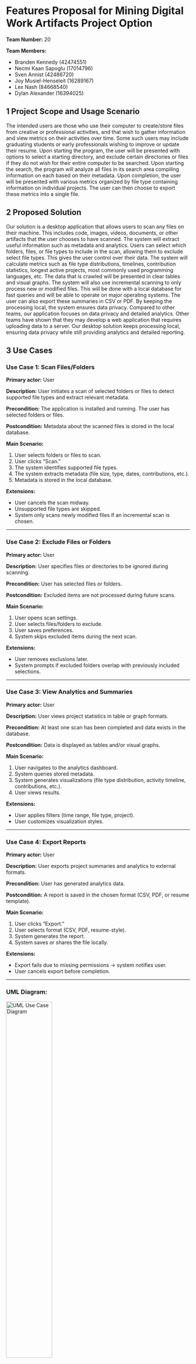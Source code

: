 # Features Proposal for Mining Digital Work Artifacts Project Option

**Team Number:** 20

**Team Members:**

- Branden Kennedy (42474551)
- Necmi Kaan Sapoglu (17014796)
- Sven Annist (42486720)
- Joy Musiel-Henseleit (16289167)
- Lex Nash (84668540)
- Dylan Alexander (16394025)

## 1 Project Scope and Usage Scenario
The intended users are those who use their computer to create/store files from creative or professional activities, and that wish to gather information and view metrics on their activities over time. Some such users may include graduating students or early professionals wishing to improve or update their resume. Upon starting the program, the user will be presented with options to select a starting directory, and exclude certain directories or files if they do not wish for their entire computer to be searched. Upon starting the search, the program will analyze all files in its search area compiling information on each based on their metadata. Upon completion, the user will be presented with various metrics organized by file type containing information on individual projects. The user can then choose to export these metrics into a single file.

## 2 Proposed Solution
Our solution is a desktop application that allows users to scan any files on their machine. This includes code, images, videos, documents, or other artifacts that the user chooses to have scanned. The system will extract useful information such as metadata and analytics. Users can select which folders, files, or file types to include in the scan, allowing them to exclude select file types. This gives the user control over their data. The system will calculate metrics such as file type distributions, timelines, contribution statistics, longest active projects, most commonly used programming languages, etc. The data that is crawled will be presented in clear tables and visual graphs. The system will also use incremental scanning to only process new or modified files. This will be done with a local database for fast queries and will be able to operate on major operating systems. The user can also export these summaries in CSV or PDF. By keeping the processing local, the system ensures data privacy. Compared to other teams, our application focuses on data privacy and detailed analytics. Other teams have shown that they may develop a web application that requires uploading data to a server. Our desktop solution keeps processing local, ensuring data privacy while still providing analytics and detailed reporting.

## 3 Use Cases

### Use Case 1: Scan Files/Folders

**Primary actor:** User

**Description:** User initiates a scan of selected folders or files to detect supported file types and extract relevant metadata.

**Precondition:** The application is installed and running. The user has selected folders or files.

**Postcondition:** Metadata about the scanned files is stored in the local database.

**Main Scenario:**

1. User selects folders or files to scan.
2. User clicks “Scan.”
3. The system identifies supported file types.
4. The system extracts metadata (file size, type, dates, contributions, etc.).
5. Metadata is stored in the local database.

**Extensions:**

- User cancels the scan midway.
- Unsupported file types are skipped.
- System only scans newly modified files if an incremental scan is chosen.

---

### Use Case 2: Exclude Files or Folders

**Primary actor:** User

**Description:** User specifies files or directories to be ignored during scanning.

**Precondition:** User has selected files or folders.

**Postcondition:** Excluded items are not processed during future scans.

**Main Scenario:**

1. User opens scan settings.
2. User selects files/folders to exclude.
3. User saves preferences.
4. System skips excluded items during the next scan.

**Extensions:**

- User removes exclusions later.
- System prompts if excluded folders overlap with previously included selections.

---

### Use Case 3: View Analytics and Summaries

**Primary actor:** User

**Description:** User views project statistics in table or graph formats.

**Precondition:** At least one scan has been completed and data exists in the database.

**Postcondition:** Data is displayed as tables and/or visual graphs.

**Main Scenario:**

1. User navigates to the analytics dashboard.
2. System queries stored metadata.
3. System generates visualizations (file type distribution, activity timeline, contributions, etc.).
4. User views results.

**Extensions:**

- User applies filters (time range, file type, project).
- User customizes visualization styles.

---

### Use Case 4: Export Reports

**Primary actor:** User

**Description:** User exports project summaries and analytics to external formats.

**Precondition:** User has generated analytics data.

**Postcondition:** A report is saved in the chosen format (CSV, PDF, or resume template).

**Main Scenario:**

1. User clicks “Export.”
2. User selects format (CSV, PDF, resume-style).
3. System generates the report.
4. System saves or shares the file locally.

**Extensions:**

- Export fails due to missing permissions → system notifies user.
- User cancels export before completion.

---

### UML Diagram:
<img src="./umlUseCaseDiagram.png" alt="UML Use Case Diagram" width="50%" />

## 4 Requirements, Testing, Requirement Verification

### Technology Stack:

### Test Framework:

| Requirement | Description | Test Cases | Who | H / M / E |  
| --- | --- | --- | --- | --- | 
| Select folders/files to scan | An interface allows users to specify files, folders, or artifacts to include in the scan. Complexity: handling multiple file formats and updating scan configurations accordingly. Potential difficulties include ensuring that user selections are saved and reflected in scans. | Positive Test Cases <ul><li>test_select_single_folder(): Create test folder with 5 different file types (.py, .js, .java, .txt, .md), select folder via dialog, verify all 5 files appear in selection list</li><li>test_select_multiple_folders(): Select 3 separate project folders, verify all folder paths are stored and total file count matches expected sum</li><li>test_select_individual_files(): Select 4 individual files of different types, verify only selected files appear in scan queue, not entire parent folders</li><li>test_select_nested_directory(): Select root folder containing 3 levels of subdirectories, verify all nested files are discovered and counted correctly</li></ul> Negative Test Cases <ul><li>test_select_nonexistent_path(): Attempt to select a nonexistent filepath, verify error message displayed and selection rejected</li><li>test_select_no_permissions(): Select folder without read permissions, verify graceful error handling and user notification</li><li>test_select_empty_folder(): Select completely empty folder, verify system handles gracefully with error message</ul>| . | M |
| Exclude folders/files from scanning | Prior to scanning, users will be able to specify files and folders to exclude. Complexity: maintaining exclusion to nested directories. Potential difficulties include performance with complex exclusion rules, and accurately updating exclusions lists. | Positive Test Cases <ul><li>test_exclude_file_types(): Exclude ".log" files, scan folder with mixed files, verify 0 log files in results</li><li>test_exclude_folders(): Exclude "node_modules" and ".git" folders, verify these folders completely skipped during scan</li><li>test_exclusion_persistence(): Set exclusions, restart app, verify exclusion rules still active and applied to new scans</li></ul> Negative Test Cases <ul><li>test_exclude_nonexistent_folder(): Add non-existent folder to exclusions, verify no errors occur during scan</li><li>test_conflicting_rules(): Include "/project" but exclude "/project/src", verify conflict resolution </li><li>test_overlapping_exclusions(): Exclude a folder and one of its subfolders separately, verify the system correctly skips all excluded files without errors| . | M |
| Scan and detect file types | The system scans and identifies supported file types. Complexities: handling large directories and multiple file formats. Potential difficulties include handling of unsupported files and performance with large datasets. | Positive Test Cases <ul><li>test_detect_common_extensions(): Scan folder with .py, .js, .java, .cpp files, verify each detected with correct language classification</li><li>test_large_directory_performance(): Scan directory with large amount of files, verify all files processed</li><li>test_language_detection_accuracy(): Scan mixed codebase, verify Python files detected as "Python", JavaScript as "JavaScript", etc.</li></ul> Negative Test Cases <ul><li>test_corrupted_file_handling(): Include corrupted binary file in scan, verify system skips gracefully without crashing</li><li>test_misleading_extensions(): Create .txt file containing Python code, verify system detects actual content type vs. extension</li><li>test_zero_byte_files(): Scan folder containing empty files, verify they're logged but don't cause errors</li><li>test_special_character_filenames(): Scan files with names containing unicode, spaces, and special chars, verify all processed correctly</li></ul> | . | . |
| Skip excluded files/folders | The system will ensure items marked for exclusion are skipped in all scans. Complexity: ensuring consistency when skipping across nested directories and incremental scans. Potential difficulties include identifying overlapping inclusion/exclusion rules. | Positive Test Cases <ul><li>test_skip_excluded_folders(): Exclude "/project/build", scan "/project", verify 0 files from build folder in results</li><li>test_exclusion_after_restart(): Set exclusions, restart application, run scan, verify exclusions still actively filtering files</li><li>test_nested_exclusion_accuracy(): Exclude "/src/tests" within included "/src", verify only test files skipped, other src files included</li></ul> Negative Test Cases <ul><li>test_renamed_excluded_folder(): Exclude "old_name" folder, rename to "new_name", verify exclusion rule no longer applies to renamed folder</li><li>test_inclusion_overrides_exclusion(): Include specific file that matches exclusion pattern, verify file is included (test rule precedence)</li><li>test_locked_file_exclusion(): Attempt to exclude currently running/locked file, verify exclusion still works on next scan</li></ul> | . | . |
| Extract metadata | The system will extract file metadata such as creation/modification date, size, language usage, contributions. Complexity: parsing various file types, extracting, and aggregating meaningful metrics. Potential difficulties include handling corrupted files. | Positive Test Cases <ul><li>test_basic_metadata_extraction(): Scan test folder, verify each file has size, creation_date, modified_date, and file_type extracted</li><li>test_git_contribution_parsing(): Scan git repository, verify author names, commit counts, and date ranges extracted for each file</li><li>test_code_metrics_calculation(): Scan Python project, verify lines_of_code, comment_ratio, and complexity_score calculated per file</li><li>test_document_metadata_extraction(): Scan Word/PDF documents, verify author, title, creation_date extracted from document properties</li></ul> Negative Test Cases <ul><li>test_corrupted_file_metadata(): Include corrupted .docx file, verify system extracts available metadata and logs corruption gracefully</li><li>test_missing_timestamp_files(): Process files with missing/invalid timestamps, verify system uses file system defaults without errors</li><li>test_permission_denied_metadata(): Attempt metadata extraction on read-protected file, verify graceful handling and error logging</li></ul> | . | . |
| Store metadata in local database | The system will save extracted metadata for querying, filtering, and reporting. Complexity: database schema design, efficient storage of data. Potential difficulties include handling large volumes of data and ensuring data integrity. | Positive Test Cases <ul><li>test_bulk_metadata_storage(): Store metadata for large number of files, verify all records saved correctly and database size reasonable</li><li>test_referential_integrity(): Store file metadata with project references, verify foreign key constraints maintained across related tables</li><li>test_database_query_performance(): Query stored metadata for large number of files by various criteria, verify queries complete within reasonable timeframe</li></ul> Negative Test Cases <ul><li>test_database_corruption_recovery(): Mock database file corruption, verify system detects issue and rebuilds/recovers automatically</li><li>test_insufficient_disk_space(): Mock full disk space, attempt metadata storage, verify graceful degradation and user notification</li><li>test_invalid_data_storage(): Attempt to store malformed metadata (null values, wrong types), verify validation and error handling</li></ul>| . | . |
| Incremental scanning | The system will only process new or modified files on subsequent scans. Complexity: accurately tracking file changes and comparing this with previously scanned metadata. Potential difficulties include detecting modifications such as renamed or moved files.  | Positive Test Cases <ul><li>test_skip_unchanged_files(): Run scan twice on same folder, verify second scan processes 0 files</li><li>test_detect_new_files(): Add 10 new files between scans, verify only new files processed on second scan</li><li>test_detect_modified_files(): Modify 3 existing files' content, verify only those 3 files re-processed on next incremental scan</li><li>test_handle_moved_files(): Move files within scan directory, verify files detected at new location without full re-processing</li></ul> Negative Test Cases <ul><li>test_file_modified_during_scan(): Modify file while scan in progress, verify system handles gracefully without corruption</li><li>test_file_renamed_between_scans(): Rename files between scans, verify system treats as new file</li></ul>| . | . |
| Calculate metrics | . | <ul><li>1</li><li>2</li></ul> | . | . |
| Display summary in tables/graphs | . | <ul><li>1</li><li>2</li></ul> | . | . |
| Search/filter metadata | . | <ul><li>1</li><li>2</li></ul> | . | . |
| Export metadata summaries | . | <ul><li>1</li><li>2</li></ul> | . | . |
| Export reports in templates for resumes/portfolios | . | <ul><li>1</li><li>2</li></ul> | . | . |
